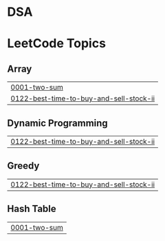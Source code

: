 # DSA
<!---LeetCode Topics Start-->
# LeetCode Topics
## Array
|  |
| ------- |
| [0001-two-sum](https://github.com/piratE-oF-interneT/DSA/tree/master/0001-two-sum) |
| [0122-best-time-to-buy-and-sell-stock-ii](https://github.com/piratE-oF-interneT/DSA/tree/master/0122-best-time-to-buy-and-sell-stock-ii) |
## Dynamic Programming
|  |
| ------- |
| [0122-best-time-to-buy-and-sell-stock-ii](https://github.com/piratE-oF-interneT/DSA/tree/master/0122-best-time-to-buy-and-sell-stock-ii) |
## Greedy
|  |
| ------- |
| [0122-best-time-to-buy-and-sell-stock-ii](https://github.com/piratE-oF-interneT/DSA/tree/master/0122-best-time-to-buy-and-sell-stock-ii) |
## Hash Table
|  |
| ------- |
| [0001-two-sum](https://github.com/piratE-oF-interneT/DSA/tree/master/0001-two-sum) |
<!---LeetCode Topics End-->